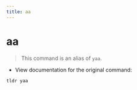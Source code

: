 ```yaml
---
title: aa
---
```

# aa

> This command is an alias of `yaa`.

- View documentation for the original command:

`tldr yaa`
